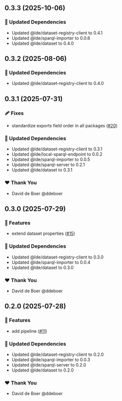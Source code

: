 ## 0.3.3 (2025-10-06)

### 🧱 Updated Dependencies

- Updated @lde/dataset-registry-client to 0.4.1
- Updated @lde/sparql-importer to 0.0.6
- Updated @lde/dataset to 0.4.0

## 0.3.2 (2025-08-06)

### 🧱 Updated Dependencies

- Updated @lde/dataset-registry-client to 0.4.0

## 0.3.1 (2025-07-31)

### 🩹 Fixes

- standardize exports field order in all packages ([#20](https://github.com/ldengine/lde/pull/20))

### 🧱 Updated Dependencies

- Updated @lde/dataset-registry-client to 0.3.1
- Updated @lde/local-sparql-endpoint to 0.0.2
- Updated @lde/sparql-importer to 0.0.5
- Updated @lde/sparql-server to 0.2.1
- Updated @lde/dataset to 0.3.1

### ❤️ Thank You

- David de Boer @ddeboer

## 0.3.0 (2025-07-29)

### 🚀 Features

- extend dataset properties ([#15](https://github.com/ldengine/lde/pull/15))

### 🧱 Updated Dependencies

- Updated @lde/dataset-registry-client to 0.3.0
- Updated @lde/sparql-importer to 0.0.4
- Updated @lde/dataset to 0.3.0

### ❤️ Thank You

- David de Boer @ddeboer

## 0.2.0 (2025-07-28)

### 🚀 Features

- add pipeline ([#11](https://github.com/ldengine/lde/pull/11))

### 🧱 Updated Dependencies

- Updated @lde/dataset-registry-client to 0.2.0
- Updated @lde/sparql-importer to 0.0.3
- Updated @lde/sparql-server to 0.2.0
- Updated @lde/dataset to 0.2.0

### ❤️ Thank You

- David de Boer @ddeboer